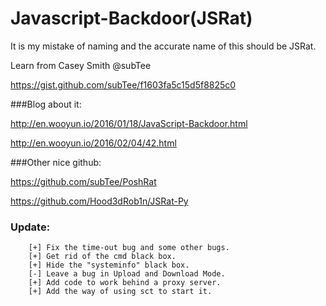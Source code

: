 # Javascript-Backdoor(JSRat)


It is my mistake of naming and the accurate name of this should be JSRat.


Learn from  Casey Smith @subTee


https://gist.github.com/subTee/f1603fa5c15d5f8825c0

###Blog about it:


http://en.wooyun.io/2016/01/18/JavaScript-Backdoor.html


http://en.wooyun.io/2016/02/04/42.html


###Other nice github:


https://github.com/subTee/PoshRat


https://github.com/Hood3dRob1n/JSRat-Py

### Update:

		[+] Fix the time-out bug and some other bugs.
		[+] Get rid of the cmd black box.
		[+] Hide the "systeminfo" black box.
		[-] Leave a bug in Upload and Download Mode.
		[+] Add code to work behind a proxy server.
		[+] Add the way of using sct to start it.
